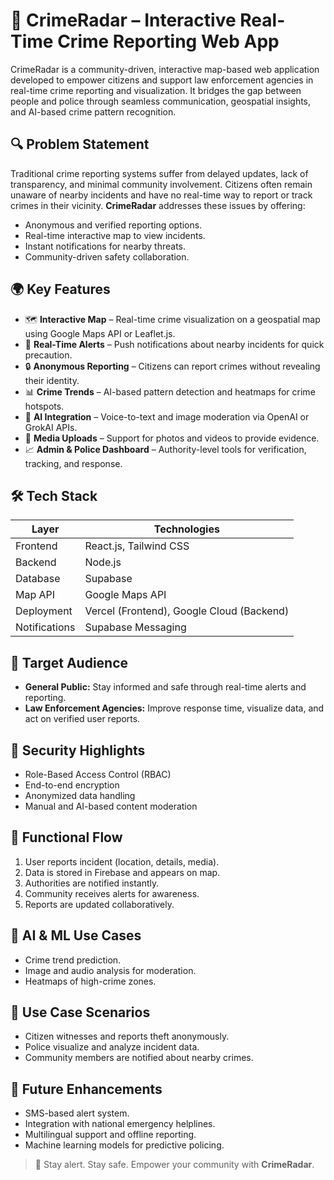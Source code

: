 # 🚨 CrimeRadar – Interactive Real-Time Crime Reporting Web App

CrimeRadar is a community-driven, interactive map-based web application developed to empower citizens and support law enforcement agencies in real-time crime reporting and visualization. It bridges the gap between people and police through seamless communication, geospatial insights, and AI-based crime pattern recognition.

## 🔍 Problem Statement

Traditional crime reporting systems suffer from delayed updates, lack of transparency, and minimal community involvement. Citizens often remain unaware of nearby incidents and have no real-time way to report or track crimes in their vicinity. **CrimeRadar** addresses these issues by offering:

- Anonymous and verified reporting options.
- Real-time interactive map to view incidents.
- Instant notifications for nearby threats.
- Community-driven safety collaboration.

## 🌍 Key Features

- 🗺️ **Interactive Map** – Real-time crime visualization on a geospatial map using Google Maps API or Leaflet.js.
- 📢 **Real-Time Alerts** – Push notifications about nearby incidents for quick precaution.
- 🔒 **Anonymous Reporting** – Citizens can report crimes without revealing their identity.
- 📊 **Crime Trends** – AI-based pattern detection and heatmaps for crime hotspots.
- 🧠 **AI Integration** – Voice-to-text and image moderation via OpenAI or GrokAI APIs.
- 📸 **Media Uploads** – Support for photos and videos to provide evidence.
- 📈 **Admin & Police Dashboard** – Authority-level tools for verification, tracking, and response.

## 🛠️ Tech Stack

| Layer         | Technologies                              |
| ------------- | ----------------------------------------- |
| Frontend      | React.js, Tailwind CSS                    |
| Backend       | Node.js                                   |
| Database      | Supabase                                  |
| Map API       | Google Maps API                           |
| Deployment    | Vercel (Frontend), Google Cloud (Backend) |
| Notifications | Supabase Messaging                        |

## 👥 Target Audience

- **General Public:** Stay informed and safe through real-time alerts and reporting.
- **Law Enforcement Agencies:** Improve response time, visualize data, and act on verified user reports.

## 🔐 Security Highlights

- Role-Based Access Control (RBAC)
- End-to-end encryption
- Anonymized data handling
- Manual and AI-based content moderation

## 🔄 Functional Flow

1. User reports incident (location, details, media).
2. Data is stored in Firebase and appears on map.
3. Authorities are notified instantly.
4. Community receives alerts for awareness.
5. Reports are updated collaboratively.

## 🧠 AI & ML Use Cases

- Crime trend prediction.
- Image and audio analysis for moderation.
- Heatmaps of high-crime zones.

## 🎯 Use Case Scenarios

- Citizen witnesses and reports theft anonymously.
- Police visualize and analyze incident data.
- Community members are notified about nearby crimes.

## 🔮 Future Enhancements

- SMS-based alert system.
- Integration with national emergency helplines.
- Multilingual support and offline reporting.
- Machine learning models for predictive policing.

> 🔔 Stay alert. Stay safe. Empower your community with **CrimeRadar**.

